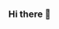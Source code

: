 ### Hi there 👋
<!--
**sohan110111/sohan110111** is a ✨ _special_ ✨ repository because its `README.md` (this file) appears on your GitHub profile.
<img src="https://github.com/sohan110111/web-portfolio/blob/master/images/profile1.png">

Here are some ideas to get you started:

- 🔭 I’m currently working on ...
- 🌱 I’m currently learning ...
- 👯 I’m looking to collaborate on ...
- 🤔 I’m looking for help with ...
- 💬 Ask me about ...
- 📫 How to reach me: ...
- 😄 Pronouns: ...
- ⚡ Fun fact: ...
-->
